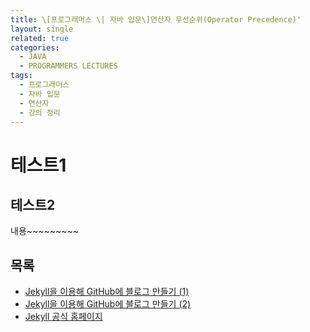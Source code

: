 ```yaml
---
title: \[프로그래머스 \| 자바 입문\]연산자 우선순위(Operator Precedence)'
layout: single
related: true
categories:
  - JAVA
  - PROGRAMMERS LECTURES
tags:
  - 프로그래머스
  - 자바 입문
  - 연산자
  - 강의 정리
---
```


# 테스트1
 
## 테스트2
내용~~~~~~~~~
 
## 목록
- [Jekyll을 이용해 GitHub에 블로그 만들기 (1)](https://jetalog.net/86)
- [Jekyll을 이용해 GitHub에 블로그 만들기 (2)](https://jetalog.net/87)
- [Jekyll 공식 홈페이지](https://jekyllrb-ko.github.io)
